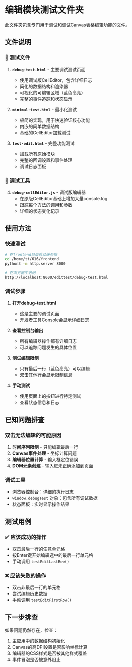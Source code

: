 # 编辑模块测试文件夹

此文件夹包含专门用于测试和调试Canvas表格编辑功能的文件。

## 文件说明

### 🧪 测试文件

1. **`debug-test.html`** - 主要调试测试页面
   - 使用调试版CellEditor，包含详细日志
   - 简化的数据结构和渲染器
   - 可视化的可编辑区域（蓝色高亮）
   - 完整的事件追踪和状态显示

2. **`minimal-test.html`** - 最小化测试
   - 极简的实现，用于快速验证核心功能
   - 内嵌的简单数据结构
   - 基础的CellEditor加载测试

3. **`test-edit.html`** - 完整功能测试
   - 加载所有原始模块
   - 完整的回调设置和事件处理
   - 调试日志面板

### 🔧 调试工具

4. **`debug-cellEditor.js`** - 调试版编辑器
   - 在原版CellEditor基础上增加大量console.log
   - 跟踪每个方法的调用和参数
   - 详细的状态变化记录

## 使用方法

### 快速测试
```bash
# 在frontend目录启动服务器
cd /home/tt/616/frontend
python3 -m http.server 8000

# 在浏览器中访问
http://localhost:8000/edittest/debug-test.html
```

### 调试步骤

1. **打开debug-test.html**
   - 这是主要的调试页面
   - 开发者工具Console会显示详细日志

2. **查看控制台输出**
   - 所有编辑器操作都有详细日志
   - 可以追踪问题发生的具体位置

3. **测试编辑限制**
   - 只有最后一行（蓝色高亮）可以编辑
   - 双击其他行会显示限制信息

4. **手动测试**
   - 使用页面上的按钮进行特定测试
   - 查看状态信息和日志

## 已知问题排查

### 双击无法编辑的可能原因

1. **时间序列限制** - 只能编辑最后一行
2. **Canvas事件处理** - 坐标计算问题
3. **编辑器位置计算** - 输入框定位错误
4. **DOM元素创建** - 输入框未正确添加到页面

### 调试工具

- 浏览器控制台：详细的执行日志
- `window.debugTest` 对象：包含所有调试数据
- 状态面板：实时显示操作结果

## 测试用例

### ✅ 应该成功的操作
- 双击最后一行的任意单元格
- 按Enter键开始编辑选中的最后一行单元格
- 手动调用 `testEditLastRow()`

### ❌ 应该失败的操作
- 双击非最后一行的单元格
- 尝试编辑历史数据
- 手动调用 `testEditFirstRow()`

## 下一步排查

如果问题仍然存在，检查：
1. 主应用中的数据结构初始化
2. Canvas的高DPI设置是否影响坐标计算
3. 编辑器的CSS样式是否被其他样式覆盖
4. 事件冒泡是否被意外阻止